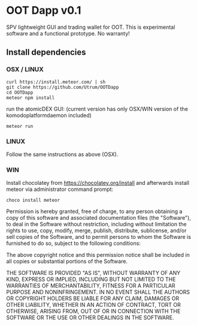 # OOT Dapp v0.1

SPV lightweight GUI and trading wallet for OOT. This is experimental software and a functional
prototype. No warranty!


## Install dependencies

### OSX / LINUX

```
curl https://install.meteor.com/ | sh
git clone https://github.com/Utrum/OOTDapp
cd OOTDapp
meteor npm install
```

run the atomicDEX GUI: (current version has only OSX/WIN version of the komodoplatformdaemon included)
```
meteor run
```

### LINUX

Follow the same instructions as above (OSX).

### WIN

Install chocolatey from https://chocolatey.org/install and afterwards install meteor via administrator command prompt:

`choco install meteor`

Permission is hereby granted, free of charge, to any person obtaining a copy of this software and associated documentation files (the "Software"), to deal in the Software without restriction, including without limitation the rights to use, copy, modify, merge, publish, distribute, sublicense, and/or sell copies of the Software, and to permit persons to whom the Software is furnished to do so, subject to the following conditions:

The above copyright notice and this permission notice shall be included in all copies or substantial portions of the Software.

THE SOFTWARE IS PROVIDED "AS IS", WITHOUT WARRANTY OF ANY KIND, EXPRESS OR IMPLIED, INCLUDING BUT NOT LIMITED TO THE WARRANTIES OF MERCHANTABILITY, FITNESS FOR A PARTICULAR PURPOSE AND NONINFRINGEMENT. IN NO EVENT SHALL THE AUTHORS OR COPYRIGHT HOLDERS BE LIABLE FOR ANY CLAIM, DAMAGES OR OTHER LIABILITY, WHETHER IN AN ACTION OF CONTRACT, TORT OR OTHERWISE, ARISING FROM, OUT OF OR IN CONNECTION WITH THE SOFTWARE OR THE USE OR OTHER DEALINGS IN THE SOFTWARE.
